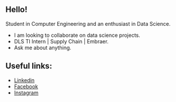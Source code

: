 ## Hello!

Student in Computer Engineering and an enthusiast in Data Science.

*  I am looking to collaborate on data science projects.
*  DLS TI Intern | Supply Chain | Embraer.
*  Ask me about anything.

## Useful links: 
* [Linkedin](https://www.linkedin.com/in/mateusbrugnaroto) <br>
* [Facebook](https://www.facebook.com/mateus.brugnaroto) <br>
* [Instagram](https://www.instagram.com/brugnaroto_mateus/)
